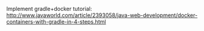 Implement gradle+docker tutorial:
http://www.javaworld.com/article/2393058/java-web-development/docker-containers-with-gradle-in-4-steps.html
